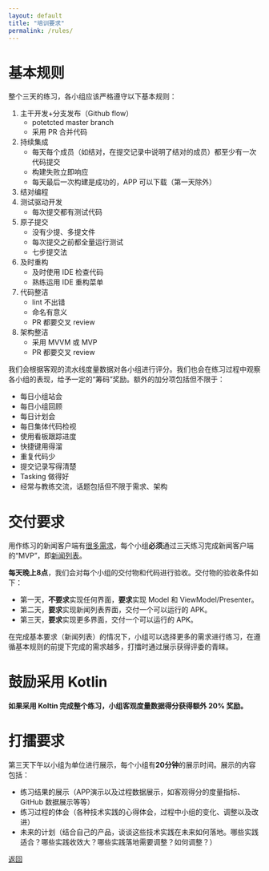 ```yaml
---
layout: default
title: "培训要求"
permalink: /rules/
---
```


# 基本规则

整个三天的练习，各小组应该严格遵守以下基本规则：

1. 主干开发+分支发布（Github flow）
   - potetcted master branch
   - 采用 PR 合并代码
2. 持续集成
   - 每天每个成员（如结对，在提交记录中说明了结对的成员）都至少有一次代码提交
   - 构建失败立即响应
   - 每天最后一次构建是成功的，APP 可以下载（第一天除外）
3. 结对编程
4. 测试驱动开发
   - 每次提交都有测试代码
5. 原子提交
   - 没有少提、多提文件
   - 每次提交之前都全量运行测试
   - 七步提交法
6. 及时重构
   - 及时使用 IDE 检查代码
   - 熟练运用 IDE 重构菜单
7. 代码整洁
   - lint 不出错
   - 命名有意义
   - PR 都要交叉 review
8. 架构整洁
   - 采用 MVVM 或 MVP
   - PR 都要交叉 review

我们会根据客观的流水线度量数据对各小组进行评分。我们也会在练习过程中观察各小组的表现，给予一定的“筹码”奖励。额外的加分项包括但不限于：
  - 每日小组站会
  - 每日小组回顾
  - 每日计划会
  - 每日集体代码检视
  - 使用看板跟踪进度
  - 快捷键用得溜
  - 重复代码少
  - 提交记录写得清楚
  - Tasking 做得好
  - 经常与教练交流，话题包括但不限于需求、架构


# 交付要求

用作练习的新闻客户端有[很多需求](https://cac-tech-coach.github.io/NewsClientSpecs/)，每个小组**必须**通过三天练习完成新闻客户端的“MVP”，即[新闻列表](https://cac-tech-coach.github.io/NewsClientSpecs/specs/news-list.html)。

**每天晚上8点**，我们会对每个小组的交付物和代码进行验收。交付物的验收条件如下：

- 第一天，**不要求**实现任何界面，**要求**实现 Model 和 ViewModel/Presenter。
- 第二天，**要求**实现新闻列表界面，交付一个可以运行的 APK。
- 第三天，**要求**实现更多界面，交付一个可以运行的 APK。

在完成基本要求（新闻列表）的情况下，小组可以选择更多的需求进行练习，在遵循基本规则的前提下完成的需求越多，打擂时通过展示获得评委的青睐。

# 鼓励采用 Kotlin

**如果采用 Koltin 完成整个练习，小组客观度量数据得分获得额外 20% 奖励。** 

# 打擂要求

第三天下午以小组为单位进行展示，每个小组有**20分钟**的展示时间。展示的内容包括：

- 练习结果的展示（APP演示以及过程数据展示，如客观得分的度量指标、GitHub 数据展示等等）
- 练习过程的体会（各种技术实践的心得体会，过程中小组的变化、调整以及改进）
- 未来的计划（结合自己的产品，谈谈这些技术实践在未来如何落地。哪些实践适合？哪些实践收效大？哪些实践落地需要调整？如何调整？）



[返回](./index.md)